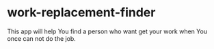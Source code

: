 # work-replacement-finder
This app will help You find a person who want get your work when You once can not do the job. 
